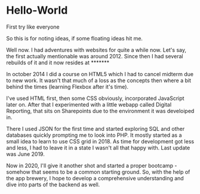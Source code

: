 # Hello-World
First try like everyone

So this is for noting ideas, if some floating ideas hit me.

Well now.
I had adventures with websites for quite a while now.
Let's say, the first actually mentionable was around 2012.
Since then I had several rebuilds of it and it now resides at *******

In october 2014 I did a course on HTML5 which I had to cancel midterm due to new work.
It wasn't that much of a loss as the concepts then where a bit behind the times (learning Flexbox after it's time).

I've used HTML first, then some CSS obviously, incorporated JavaScript later on.
After that I experimented with a little webapp called Digital Reporting, that sits on Sharepoints due to the environment it was develoiped in.

There I used JSON for the first time and started exploring SQL and other databases quickly prompting me to look into PHP.
It mostly started as a small idea to learn to use CSS grid in 2018.
As time for development got less and less, I had to leave it in a state I wasn't all that happy with. Last update was June 2019.

Now in 2020, I'll give it another shot and started a proper bootcamp - somehow that seems to be a common starting ground.
So, with the help of the app brewery, I hope to develop a comprehensive understanding and dive into parts of the backend as well.
